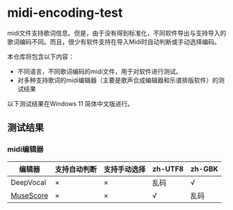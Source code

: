 # midi-encoding-test
midi文件支持歌词信息。但是，由于没有得到标准化，不同软件导出与支持导入的歌词编码不同。而且，很少有软件支持在导入Midi时自动判断或手动选择编码。

本仓库将包含以下内容：
* 不同语言，不同歌词编码的midi文件，用于对软件进行测试。
* 对多种支持歌词的midi编辑器（主要是歌声合成编辑器和乐谱排版软件）的测试结果

以下测试结果在Windows 11 简体中文版进行。
## 测试结果
### midi编辑器
|编辑器|支持自动判断|支持手动选择|zh-UTF8|zh-GBK|
|-|-|-|-|-|
|DeepVocal|×|×|乱码|√|
|[MuseScore](http://musescore.org/)|×|×|√|乱码|